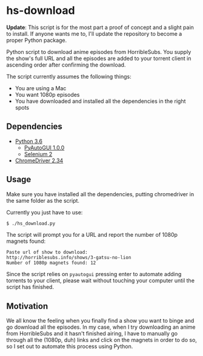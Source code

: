 # hs-download

**Update**: This script is for the most part a proof of concept and a slight pain to install. If anyone wants me to, I'll update the repository to become a proper Python package.

Python script to download anime episodes from HorribleSubs. You supply the show's full URL and all the episodes are added to your torrent client in ascending order after confirming the download.

The script currently assumes the following things:
* You are using a Mac
* You want 1080p episodes
* You have downloaded and installed all the dependencies in the right spots

## Dependencies

* [Python 3.6](https://www.python.org/downloads/release/python-360/)
  * [PyAutoGUI 1.0.0](https://pyautogui.readthedocs.io/en/latest/install.html)
  * [Selenium 2](http://selenium-python.readthedocs.io/installation.html#downloading-python-bindings-for-selenium)
* [ChromeDriver 2.34](https://chromedriver.storage.googleapis.com/index.html?path=2.34/)

## Usage

Make sure you have installed all the dependencies, putting chromedriver in the same folder as the script.

Currently you just have to use:

``` bash
$ ./hs_download.py
```

The script will prompt you for a URL and report the number of 1080p magnets found:
``` shell
Paste url of show to download:
http://horriblesubs.info/shows/3-gatsu-no-lion
Number of 1080p magnets found: 12
```

Since the script relies on `pyautogui` pressing enter to automate adding torrents to your client, please wait without touching your computer until the script has finished.

## Motivation

We all know the feeling when you finally find a show you want to binge and go download all the episodes. In my case, when I try downloading an anime from HorribleSubs and it hasn't finished airing, I have to manually go through all the (1080p, duh) links and click on the magnets in order to do so, so I set out to automate this process using Python.

